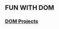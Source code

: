 ## FUN WITH DOM

### [DOM Projects](https://github.com/iamjabeed/Fun-with-DOM-Manipulation-/tree/main/solutions)
